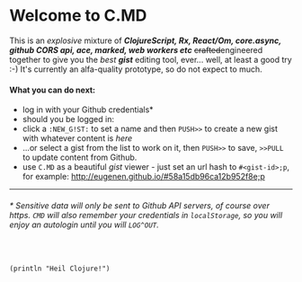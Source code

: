 
# Welcome to C.MD

This is an *explosive* mixture of ***ClojureScript, Rx, React/Om, core.async, github CORS api, ace, marked, web workers etc***  ~~crafted~~engineered together to give you the *best* ***gist*** editing tool, ever... well, at least a good try :-)
It's currently an alfa-quality prototype, so do not expect to much.


#### What you can do next:

- log in with your Github credentials*
- should you be logged in:
 - click a `:NEW_G!ST:` to set a name and then `PUSH>>` to create a new gist with whatever content is *here*
 - ...or select a gist from the list to work on it, then `PUSH>>` to save, `>>PULL` to update content from Github.
- use `C.MD` as a beautiful *gist* viewer - just set an url hash to `#<gist-id>;p`, for example: <http://eugenen.github.io/#58a15db96ca12b952f8e;p>


***

###### \* Sensitive data will only be sent to Github API servers, of course over *https*. `CMD` will also remember your credentials in `localStorage`, so you will enjoy an *autologin* until you will `LOG^OUT`.


<br/>

```
(println "Heil Clojure!")
```
